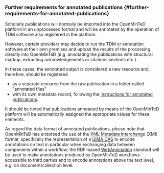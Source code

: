 ### Further requirements for annotated publications {#further-requirements-for-annotated-publications}

Scholarly publications will normally be imported into the OpenMinTeD platform in an unprocessed format and will be annotated by the operation of TDM software also registered in the platform.

However, certain providers may decide to run the TDM or annotation software at their own premises and upload the results of the processing directly into OpenMinTeD \(e.g. annotating the publications with structural markup, extracting acknowledgements or citations sections etc.\).

In these cases, the annotated output is considered a new resource and, therefore, should be registered

* as a separate resource from the raw publication in a folder called "annotated files"
* with its own metadata record, following the [instructions for annotated publications](/guidelines_for_providers_of_publications/metadata-schema-for-annotated-publications.md).

It should be noted that publications annotated by means of the OpenMinTeD platform will be automatically assigned the appropriate values for these elements.

As regard the data format of annotated publications, please note that OpenMinTeD has endorsed the use of the [XML Metadata Interchange](http://www.omg.org/spec/XMI/) \(XMI\) format, specifically the representation of a [UIMA CAS](https://uima.apache.org/d/uimaj-2.9.0/references.html#ugr.ref.xmi) to encode annotations on text in particular when exchanging data between components within a workflow; the RDF-based [WebAnnotation](https://www.w3.org/annotation/) standard will be used to make annotations produced by OpenMinTeD workflows accessible to third parties and to encode annotations above the text level, e.g. on document/collection level.



